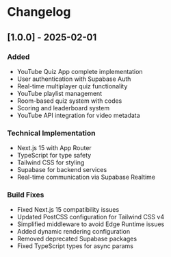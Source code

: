 # Changelog

## [1.0.0] - 2025-02-01

### Added
- YouTube Quiz App complete implementation
- User authentication with Supabase Auth
- Real-time multiplayer quiz functionality
- YouTube playlist management
- Room-based quiz system with codes
- Scoring and leaderboard system
- YouTube API integration for video metadata

### Technical Implementation
- Next.js 15 with App Router
- TypeScript for type safety
- Tailwind CSS for styling
- Supabase for backend services
- Real-time communication via Supabase Realtime

### Build Fixes
- Fixed Next.js 15 compatibility issues
- Updated PostCSS configuration for Tailwind CSS v4
- Simplified middleware to avoid Edge Runtime issues
- Added dynamic rendering configuration
- Removed deprecated Supabase packages
- Fixed TypeScript types for async params